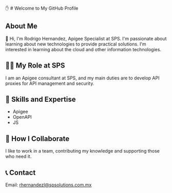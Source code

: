 ✋ # Welcome to My GitHub Profile

## About Me

🔭 Hi, I'm Rodrigo Hernandez, Apigee Specialist at SPS. I'm passionate about learning about new technologies to provide practical solutions. I'm interested in learning about the cloud and other information technologies.

## 🧑‍💻 My Role at SPS
I am an Apigee consultant at SPS, and my main duties are to develop API proxies for API management and security.
## 🧠 Skills and Expertise

- Apigee
- OpenAPI
- JS

## 🏢 How I Collaborate

I like to work in a team, contributing my knowledge and supporting those who need it.

## 📞 Contact

Email: rhernandezl@spsolutions.com.mx
<!--
LinkedIn: [Link a tu perfil de LinkedIn]
-->
